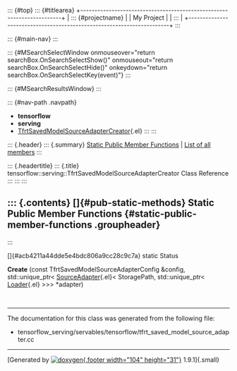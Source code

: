 ::: {#top}
::: {#titlearea}
+-----------------------------------------------------------------------+
| ::: {#projectname}                                                    |
| My Project                                                            |
| :::                                                                   |
+-----------------------------------------------------------------------+
:::

::: {#main-nav}
:::

::: {#MSearchSelectWindow onmouseover="return searchBox.OnSearchSelectShow()" onmouseout="return searchBox.OnSearchSelectHide()" onkeydown="return searchBox.OnSearchSelectKey(event)"}
:::

::: {#MSearchResultsWindow}
:::

::: {#nav-path .navpath}
-   **tensorflow**
-   **serving**
-   [TfrtSavedModelSourceAdapterCreator](classtensorflow_1_1serving_1_1TfrtSavedModelSourceAdapterCreator.html){.el}
:::
:::

::: {.header}
::: {.summary}
[Static Public Member Functions](#pub-static-methods) \| [List of all
members](classtensorflow_1_1serving_1_1TfrtSavedModelSourceAdapterCreator-members.html)
:::

::: {.headertitle}
::: {.title}
tensorflow::serving::TfrtSavedModelSourceAdapterCreator Class Reference
:::
:::
:::

::: {.contents}
[]{#pub-static-methods} Static Public Member Functions {#static-public-member-functions .groupheader}
------------------------------------------------------
:::

[]{#acb4211a44dde5e4bdc806a9cc28c9c7a} static Status 

**Create** (const TfrtSavedModelSourceAdapterConfig &config,
std::unique\_ptr\<
[SourceAdapter](classtensorflow_1_1serving_1_1SourceAdapter.html){.el}\<
StoragePath, std::unique\_ptr\<
[Loader](classtensorflow_1_1serving_1_1Loader.html){.el} \>\>\>
\*adapter)

 

------------------------------------------------------------------------

The documentation for this class was generated from the following file:

-   tensorflow\_serving/servables/tensorflow/tfrt\_saved\_model\_source\_adapter.cc

------------------------------------------------------------------------

[Generated by [![doxygen](doxygen.svg){.footer width="104"
height="31"}](https://www.doxygen.org/index.html) 1.9.1]{.small}
